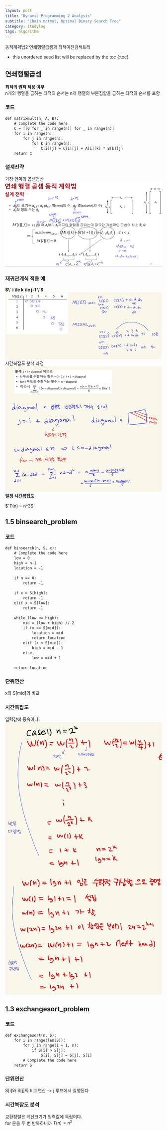 ```yaml
---
layout: post
title: "Dynamic Programming 2 Analysis"
subtitle: "Chain matmul, Optimal Binary Search Tree"
category: studylog
tags: algorithm
---
```


동적계획법2 연쇄행렬곱셈과 최적이진검색트리<br>

<!--more-->

* this unordered seed list will be replaced by the toc
{:toc}

## 연쇄행렬곱셈
**최적의 원칙 적용 여부**<br>
n개의 행렬을 곱하는 최적의 순서는 n개 행렬의 부분집합을 곱하는 최적의 순서를 포함

### 코드

```
def matrixmult(n, A, B):
    # Complete the code here
    C = [[0 for _ in range(n)] for _ in range(n)]
    for i in range(n):
        for j in range(n):
            for k in range(n):
                C[i][j] = C[i][j] + A[i][k] * B[k][j]
    return C
```
### 설계전략
가장 안쪽의 곱셈연산<br>
![code1](/assets/img/studylog/IMG_89546DCF9564-1.jpeg)

### 재귀관계식 적용 예
**$\` i \le k \le j-1 \`$**<br>
![code1](/assets/img/studylog/IMG_DCCEED64810C-1.jpeg)
시간복잡도 분석 과정
![code1](/assets/img/studylog/IMG_D3CD4977EBF2-1.jpeg)
**일정 시간복잡도**

$`T(n) = n^3$`<br>

## 1.5 binsearch_problem

### 코드
```
def binsearch(n, S, x):
    # Complete the code here
    low = 0 
    high = n-1
    location = -1
    
    if n == 0:
        return -1
    
    if x > S[high]:
        return -1
    elif x < S[low]:
        return -1
    
    while (low <= high):
        mid = (low + high) // 2
        if (x == S[mid]):
            location = mid
            return location
        elif (x < S[mid]):
            high = mid - 1
        else:
            low = mid + 1
        
    return location
```

### 단위연산
x와 S[mid]의 비교<br>

### 시간복잡도
입력값에 종속이다.<br>
![code2](/assets/img/studylog/IMG_A13BEF9C7B9F-1.jpeg)

## 1.3 exchangesort_problem

### 코드
```
def exchangesort(n, S):
    for i in range(len(S)):
        for j in range(i + 1, n):
            if S[i] > S[j]:
                S[i], S[j] = S[j], S[i]
        # Complete the code here
    return S
```
### 단위연산
S[i]와 S[j]의 비교연산 -> j 루프에서 실행된다<br>

### 시간복잡도 분석
교환정렬은 계산크기가 입력값에 독립이다.<br>
for 문을 두 번 반복하니까 $`T(n) = n^2`$<br>
